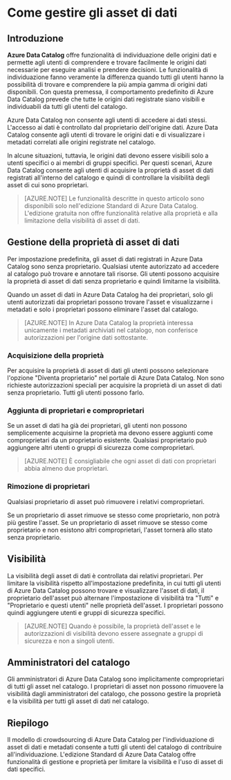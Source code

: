 <properties
   pageTitle="Come gestire gli asset di dati | Microsoft Azure"
   description="Articolo sulle procedure che illustra come controllare la visibilità e la proprietà di asset di dati registrati in Azure Data Catalog."
   services="data-catalog"
   documentationCenter=""
   authors="steelanddata"
   manager="NA"
   editor=""
   tags=""/>
<tags
   ms.service="data-catalog"
   ms.devlang="NA"
   ms.topic="get-started-article"
   ms.tgt_pltfrm="NA"
   ms.workload="data-catalog"
   ms.date="03/30/2016"
   ms.author="maroche"/>


# Come gestire gli asset di dati

## Introduzione

**Azure Data Catalog** offre funzionalità di individuazione delle origini dati e permette agli utenti di comprendere e trovare facilmente le origini dati necessarie per eseguire analisi e prendere decisioni. Le funzionalità di individuazione fanno veramente la differenza quando tutti gli utenti hanno la possibilità di trovare e comprendere la più ampia gamma di origini dati disponibili. Con questa premessa, il comportamento predefinito di Azure Data Catalog prevede che tutte le origini dati registrate siano visibili e individuabili da tutti gli utenti del catalogo.

Azure Data Catalog non consente agli utenti di accedere ai dati stessi. L'accesso ai dati è controllato dal proprietario dell'origine dati. Azure Data Catalog consente agli utenti di trovare le origini dati e di visualizzare i metadati correlati alle origini registrate nel catalogo.

In alcune situazioni, tuttavia, le origini dati devono essere visibili solo a utenti specifici o ai membri di gruppi specifici. Per questi scenari, Azure Data Catalog consente agli utenti di acquisire la proprietà di asset di dati registrati all'interno del catalogo e quindi di controllare la visibilità degli asset di cui sono proprietari.

> [AZURE.NOTE] Le funzionalità descritte in questo articolo sono disponibili solo nell'edizione Standard di Azure Data Catalog. L'edizione gratuita non offre funzionalità relative alla proprietà e alla limitazione della visibilità di asset di dati.

## Gestione della proprietà di asset di dati
Per impostazione predefinita, gli asset di dati registrati in Azure Data Catalog sono senza proprietario. Qualsiasi utente autorizzato ad accedere al catalogo può trovare e annotare tali risorse. Gli utenti possono acquisire la proprietà di asset di dati senza proprietario e quindi limitarne la visibilità.

Quando un asset di dati in Azure Data Catalog ha dei proprietari, solo gli utenti autorizzati dai proprietari possono trovare l'asset e visualizzarne i metadati e solo i proprietari possono eliminare l'asset dal catalogo.

> [AZURE.NOTE] In Azure Data Catalog la proprietà interessa unicamente i metadati archiviati nel catalogo, non conferisce autorizzazioni per l'origine dati sottostante.

### Acquisizione della proprietà
Per acquisire la proprietà di asset di dati gli utenti possono selezionare l'opzione "Diventa proprietario" nel portale di Azure Data Catalog. Non sono richieste autorizzazioni speciali per acquisire la proprietà di un asset di dati senza proprietario. Tutti gli utenti possono farlo.

### Aggiunta di proprietari e comproprietari
Se un asset di dati ha già dei proprietari, gli utenti non possono semplicemente acquisirne la proprietà ma devono essere aggiunti come comproprietari da un proprietario esistente. Qualsiasi proprietario può aggiungere altri utenti o gruppi di sicurezza come comproprietari.

> [AZURE.NOTE] È consigliabile che ogni asset di dati con proprietari abbia almeno due proprietari.

### Rimozione di proprietari
Qualsiasi proprietario di asset può rimuovere i relativi comproprietari.

Se un proprietario di asset rimuove se stesso come proprietario, non potrà più gestire l'asset. Se un proprietario di asset rimuove se stesso come proprietario e non esistono altri comproprietari, l'asset tornerà allo stato senza proprietario.

## Visibilità
La visibilità degli asset di dati è controllata dai relativi proprietari. Per limitare la visibilità rispetto all'impostazione predefinita, in cui tutti gli utenti di Azure Data Catalog possono trovare e visualizzare l'asset di dati, il proprietario dell'asset può alternare l'impostazione di visibilità tra "Tutti" e "Proprietario e questi utenti" nelle proprietà dell'asset. I proprietari possono quindi aggiungere utenti e gruppi di sicurezza specifici.

> [AZURE.NOTE] Quando è possibile, la proprietà dell'asset e le autorizzazioni di visibilità devono essere assegnate a gruppi di sicurezza e non a singoli utenti.

## Amministratori del catalogo
Gli amministratori di Azure Data Catalog sono implicitamente comproprietari di tutti gli asset nel catalogo. I proprietari di asset non possono rimuovere la visibilità dagli amministratori del catalogo, che possono gestire la proprietà e la visibilità per tutti gli asset di dati nel catalogo.

## Riepilogo
Il modello di crowdsourcing di Azure Data Catalog per l'individuazione di asset di dati e metadati consente a tutti gli utenti del catalogo di contribuire all'individuazione. L'edizione Standard di Azure Data Catalog offre funzionalità di gestione e proprietà per limitare la visibilità e l'uso di asset di dati specifici.

<!---HONumber=AcomDC_0330_2016-->